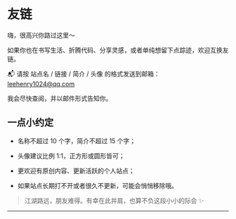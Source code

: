 # 友链

嗨，很高兴你路过这里～

如果你也在书写生活、折腾代码、分享灵感，或者单纯想留下点踪迹，欢迎互换友链。

📬 请按 站点名 / 链接 / 简介 / 头像 的格式发送到邮箱：
leehenry1024@qq.com

我会尽快查阅，并以邮件形式告知你。

## 一点小约定

- 名称不超过 10 个字，简介不超过 15 个字；

- 头像建议比例 1:1，正方形或圆形皆可；

- 更欢迎有原创内容、更新活跃的个人站点；

- 如果站点长期打不开或者很久不更新，可能会悄悄移除哦。

> 江湖路远，朋友难得。有幸在此并肩，也算不负这段小小的际会 ✨

---

